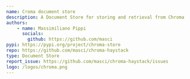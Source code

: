 ```yaml
---
name: Croma document store
description: A Document Store for storing and retrieval from Chroma
authors:
    - name: Massimiliano Pippi
      socials:
        github: https://github.com/masci
pypi: https://pypi.org/project/chroma-store
repo: https://github.com/masci/chroma-haystack
type: Document Store
report_issue: https://github.com/masci/chroma-haystack/issues
logo: /logos/chroma.png
---
```

